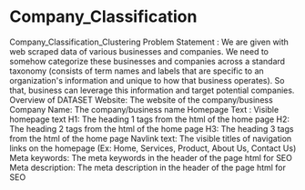 # Company_Classification
Company_Classification_Clustering Problem Statement : We are given with web scraped data of various businesses and companies. We need to somehow categorize these businesses and companies across a standard taxonomy (consists of term names and labels that are specific to an organization's information and unique to how that business operates). So that, business can leverage this information and target potential companies.  Overview of DATASET Website: The website of the company/business  Company Name: The company/business name  Homepage Text : Visible homepage text  H1: The heading 1 tags from the html of the home page  H2: The heading 2 tags from the html of the home page  H3: The heading 3 tags from the html of the home page  Navlink text: The visible titles of navigation links on the homepage (Ex: Home, Services, Product, About Us, Contact Us)  Meta keywords: The meta keywords in the header of the page html for SEO  Meta description: The meta description in the header of the page html for SEO
